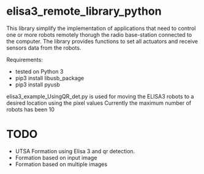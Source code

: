 # elisa3_remote_library_python
This library simplify the implementation of applications that need to control one or more robots remotely thorugh the radio base-station connected to the computer. The library provides functions to set all actuators and receive sensors data from the robots.

Requirements:
* tested on Python 3
* pip3 install libusb_package
* pip3 install pyusb


elisa3_example_UsingQR_det.py is used for moving the ELISA3 robots to a desired location using the pixel values
Currently the maximum number of robots has been 10

# TODO

* UTSA Formation using Elisa 3 and qr detection.
* Formation based on input image
* Formation based on multiple images